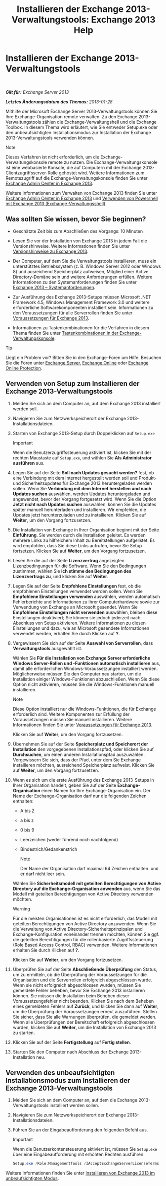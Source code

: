 ﻿---
title: 'Installieren der Exchange 2013-Verwaltungstools: Exchange 2013 Help'
TOCTitle: Installieren der Exchange 2013-Verwaltungstools
ms:assetid: 71fcbe4c-783b-4f77-aabb-a21aa7a4ef23
ms:mtpsurl: https://technet.microsoft.com/de-de/library/Bb232090(v=EXCHG.150)
ms:contentKeyID: 50554841
ms.date: 04/24/2018
mtps_version: v=EXCHG.150
ms.translationtype: HT
---

# Installieren der Exchange 2013-Verwaltungstools

 

_**Gilt für:** Exchange Server 2013_

_**Letztes Änderungsdatum des Themas:** 2013-01-28_

Mithilfe der Microsoft Exchange Server 2013-Verwaltungstools können Sie Ihre Exchange-Organisation remote verwalten. Zu den Exchange 2013-Verwaltungstools zählen die Exchange-Verwaltungshell und die Exchange Toolbox. In diesem Thema wird erläutert, wie Sie entweder Setup.exe oder den unbeaufsichtigten Installationsmodus zur Installation der Exchange 2013-Verwaltungstools verwenden können.


> [!NOTE]
> Dieses Verfahren ist nicht erforderlich, um die Exchange-Verwaltungskonsole remote zu nutzen. Die Exchange-Verwaltungskonsole ist eine webbasierte Konsole, die auf Computern mit der Exchange 2013-Clientzugriffsserver-Rolle gehostet wird. Weitere Informationen zum Remotezugriff auf die Exchange-Verwaltungskonsole finden Sie unter <A href="exchange-admin-center-in-exchange-2013-exchange-2013-help.md">Exchange Admin Center in Exchange 2013</A>.



Weitere Informationen zum Verwalten von Exchange 2013 finden Sie unter [Exchange Admin Center in Exchange 2013](exchange-admin-center-in-exchange-2013-exchange-2013-help.md) und [Verwenden von Powershell mit Exchange 2013 (Exchange-Verwaltungsshell)](https://technet.microsoft.com/de-de/library/bb123778\(v=exchg.150\)).

## Was sollten Sie wissen, bevor Sie beginnen?

  - Geschätzte Zeit bis zum Abschließen des Vorgangs: 10 Minuten

  - Lesen Sie vor der Installation von Exchange 2013 in jedem Fall die Versionshinweise. Weitere Informationen finden Sie unter [Versionshinweise zu Exchange 2013](release-notes-for-exchange-2013-exchange-2013-help.md).

  - Der Computer, auf dem Sie die Verwaltungstools installieren, muss ein unterstütztes Betriebssystem (z. B. Windows Server 2012 oder Windows 8) und ausreichend Speicherplatz aufweisen, Mitglied einer Active Directory-Domäne sein und weitere Anforderungen erfüllen. Weitere Informationen zu den Systemanforderungen finden Sie unter [Exchange 2013 – Systemanforderungen](exchange-2013-system-requirements-exchange-2013-help.md).

  - Zur Ausführung des Exchange 2013-Setups müssen Microsoft .NET Framework 4.5, Windows Management Framework 3.0 und weitere erforderliche Softwarekomponenten installiert sein. Informationen zu den Voraussetzungen für alle Serverrollen finden Sie unter [Voraussetzungen für Exchange 2013](exchange-2013-prerequisites-exchange-2013-help.md).

  - Informationen zu Tastenkombinationen für die Verfahren in diesem Thema finden Sie unter [Tastenkombinationen in der Exchange-Verwaltungskonsole](keyboard-shortcuts-in-the-exchange-admin-center-exchange-online-protection-help.md).


> [!TIP]
> Liegt ein Problem vor? Bitten Sie in den Exchange-Foren um Hilfe. Besuchen Sie die Foren unter <A href="https://go.microsoft.com/fwlink/p/?linkid=60612">Exchange Server</A>, <A href="https://go.microsoft.com/fwlink/p/?linkid=267542">Exchange Online</A> oder <A href="https://go.microsoft.com/fwlink/p/?linkid=285351">Exchange Online Protection</A>.



## Verwenden von Setup zum Installieren der Exchange 2013-Verwaltungstools

1.  Melden Sie sich an dem Computer an, auf dem Exchange 2013 installiert werden soll.

2.  Navigieren Sie zum Netzwerkspeicherort der Exchange 2013-Installationsdateien.

3.  Starten von Exchange 2013-Setup durch Doppelklicken auf `Setup.exe`
    

    > [!IMPORTANT]
    > Wenn die Benutzerzugriffssteuerung aktiviert ist, klicken Sie mit der rechten Maustaste auf <CODE>Setup.exe</CODE>, und wählen Sie <STRONG>Als Administrator ausführen</STRONG> aus.



4.  Legen Sie auf der Seite **Soll nach Updates gesucht werden?** fest, ob eine Verbindung mit dem Internet hergestellt werden soll und Produkt- und Sicherheitsupdates für Exchange 2013 heruntergeladen werden sollen. Wenn Sie **Verbindung mit dem Internet herstellen und nach Updates suchen** auswählen, werden Updates heruntergeladen und angewendet, bevor der Vorgang fortgesetzt wird. Wenn Sie die Option **Jetzt nicht nach Updates suchen** auswählen, können Sie die Updates später manuell herunterladen und installieren. Wir empfehlen, die Updates jetzt herunterzuladen und zu installieren. Klicken Sie auf **Weiter**, um den Vorgang fortzusetzen.

5.  Die Installation von Exchange in Ihrer Organisation beginnt mit der Seite **Einführung**. Sie werden durch die Installation geleitet. Es werden mehrere Links zu hilfreichem Inhalt zu Bereitstellungen aufgelistet. Es wird empfohlen, dass Sie diese Links aufrufen, bevor Sie Setup fortsetzen. Klicken Sie auf **Weiter**, um den Vorgang fortzusetzen.

6.  Lesen Sie die auf der Seite **Lizenzvertrag** angezeigten Lizenzbedingungen für die Software. Wenn Sie den Bedingungen zustimmen, wählen Sie **Ich stimme den Bedingungen des Lizenzvertrags zu**, und klicken Sie auf **Weiter**.

7.  Legen Sie auf der Seite **Empfohlene Einstellungen** fest, ob die empfohlenen Einstellungen verwendet werden sollen. Wenn Sie **Empfohlene Einstellungen verwenden** auswählen, werden automatisch Fehlerberichte und Informationen zu Ihrer Computerhardware sowie zur Verwendung von Exchange an Microsoft gesendet. Wenn Sie **Empfohlene Einstellungen nicht verwenden** auswählen, bleiben diese Einstellungen deaktiviert; Sie können sie jedoch jederzeit nach Abschluss von Setup aktivieren. Weitere Informationen zu diesen Einstellungen und dazu, wie an Microsoft gesendete Informationen verwendet werden, erhalten Sie durch Klicken auf **?**.

8.  Vergewissern Sie sich auf der Seite **Auswahl von Serverrollen**, dass **Verwaltungstools** ausgewählt ist.
    
    Wählen Sie **Für die Installation von Exchange Server erforderliche Windows Server-Rollen und -Funktionen automatisch installieren** aus, damit alle erforderlichen Windows-Voraussetzungen installiert werden. Möglicherweise müssen Sie den Computer neu starten, um die Installation einiger Windows-Funktionen abzuschließen. Wenn Sie diese Option nicht aktivieren, müssen Sie die Windows-Funktionen manuell installieren.
    

    > [!NOTE]
    > Diese Option installiert nur die Windows-Funktionen, die für Exchange erforderlich sind. Weitere Komponenten zur Erfüllung der Voraussetzungen müssen Sie manuell installieren. Weitere Informationen finden Sie unter <A href="exchange-2013-prerequisites-exchange-2013-help.md">Voraussetzungen für Exchange 2013</A>.

    
    Klicken Sie auf **Weiter**, um den Vorgang fortzusetzen.

9.  Übernehmen Sie auf der Seite **Speicherplatz und Speicherort der Installation** den vorgegebenen Installationspfad, oder klicken Sie auf **Durchsuchen**, um einen anderen Installationspfad auszuwählen. Vergewissern Sie sich, dass der Pfad, unter dem Sie Exchange installieren möchten, ausreichend Speicherplatz aufweist. Klicken Sie auf **Weiter**, um den Vorgang fortzusetzen.

10. Wenn es sich um die erste Ausführung des Exchange 2013-Setups in Ihrer Organisation handelt, geben Sie auf der Seite **Exchange-Organisation** einen Namen für Ihre Exchange-Organisation ein. Der Name der Exchange-Organisation darf nur die folgenden Zeichen enthalten:
    
      - A bis Z
    
      - a bis z
    
      - 0 bis 9
    
      - Leerzeichen (weder führend noch nachfolgend)
    
      - Bindestrich/Gedankenstrich
        

        > [!NOTE]
        > Der Name der Organisation darf maximal 64 Zeichen enthalten. und er darf nicht leer sein.

    
    Wählen Sie **Sicherheitsmodell mit geteilten Berechtigungen von Active Directory auf die Exchange-Organisation anwenden** aus, wenn Sie das Modell mit geteilten Berechtigungen von Active Directory verwenden möchten.
    

    > [!WARNING]
    > Für die meisten Organisationen ist es nicht erforderlich, das Modell mit geteilten Berechtigungen von Active Directory anzuwenden. Wenn Sie die Verwaltung von Active Directory-Sicherheitsprinzipalen und Exchange-Konfiguration voneinander trennen möchten, können Sie ggf. die geteilten Berechtigungen für die rollenbasierte Zugriffssteuerung (Role Based Access Control, RBAC) verwenden. Weitere Informationen erhalten Sie durch Klicken auf <STRONG>?</STRONG>.

    
    Klicken Sie auf **Weiter**, um den Vorgang fortzusetzen.

11. Überprüfen Sie auf der Seite **Abschließende Überprüfung** den Status, um zu ermitteln, ob die Überprüfung der Voraussetzungen für die Organisation und die Serverrollen erfolgreich abgeschlossen wurde. Wenn sie nicht erfolgreich abgeschlossen wurden, müssen Sie gemeldete Fehler beheben, bevor Sie Exchange 2013 installieren können. Sie müssen die Installation beim Beheben dieser Voraussetzungsfehler nicht beenden. Klicken Sie nach dem Beheben eines gemeldeten Fehlers auf **Zurück**, und klicken Sie dann auf **Weiter**, um die Überprüfung der Voraussetzungen erneut auszuführen. Stellen Sie sicher, dass Sie alle Warnungen überprüfen, die gemeldet werden. Wenn alle Überprüfungen der Bereitschaft erfolgreich abgeschlossen wurden, klicken Sie auf **Weiter**, um die Installation von Exchange 2013 zu starten.

12. Klicken Sie auf der Seite **Fertigstellung** auf **Fertig stellen**.

13. Starten Sie den Computer nach Abschluss der Exchange 2013-Installation neu.

## Verwenden des unbeaufsichtigten Installationsmodus zum Installieren der Exchange 2013-Verwaltungstools

1.  Melden Sie sich an dem Computer an, auf dem die Exchange 2013-Verwaltungstools installiert werden sollen.

2.  Navigieren Sie zum Netzwerkspeicherort der Exchange 2013-Installationsdateien.

3.  Führen Sie an der Eingabeaufforderung den folgenden Befehl aus.
    

    > [!IMPORTANT]
    > Wenn die Benutzerkontensteuerung aktiviert ist, müssen Sie <CODE>Setup.exe</CODE> über eine Eingabeaufforderung mit erhöhten Rechten ausführen.

    
    ```powershell
    Setup.exe /Role:ManagementTools /IAcceptExchangeServerLicenseTerms
    ```

Weitere Informationen finden Sie unter [Installieren von Exchange 2013 im unbeaufsichtigten Modus](install-exchange-2013-using-unattended-mode-exchange-2013-help.md).

